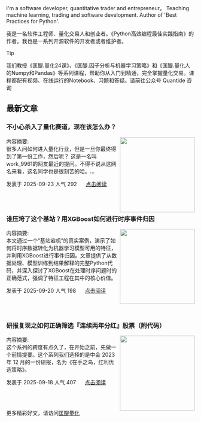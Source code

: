 I'm a software developer, quantitative trader and entrepreneur。 Teaching machine learning, trading and software development. Author of 'Best Practices for Python'. 

我是一名软件工程师、量化交易人和创业者。《Python高效编程最佳实践指南》的作者。我也是一系列开源软件的开发者或者维护者。
>[!tip]
>我们教授《匡醍.量化24课》、《匡醍.因子分析与机器学习策略》和《匡醍.量化人的Numpy和Pandas》等系列课程，帮助你从入门到精通，完全掌握量化交易。课程都配有视频、在线运行的Notebook、习题和答疑。请前往公众号 Quantide 咨询

## 最新文章

<div class="as-grid m-t-md">
<div class="card-columns">
    
<div>
<h3>不小心杀入了量化赛道，现在该怎么办？</h3>
<img src="https://images.jieyu.ai/images/hot/mybook/women-sweatshirt-indoor.jpg" style="height: 200px" align="right"/>
<p><span>内容摘要:<br></span>很多人问如何进入量化行业，但是一旦你最终得到了第一份工作，然后呢？ 这是一名叫 work_9961的网友最近的提问。不得不说从这网名来看，这名同学也是很刻苦的哈。...</p>

<p><span style="margin-right:20px">发表于 2025-09-23 人气 292 </span><span><a href="https://www.jieyu.ai/blog/posts/career&figure/break-into-quant-now-what/">点击阅读</a></span></p>

</div><!--end-article-->
<br/>
<br/>


<div>
<h3>谁压垮了这个基站？用XGBoost如何进行时序事件归因</h3>
<img src="https://cdn.jsdelivr.net/gh/zillionare/imgbed2@main/images/slidev/square/food/20.jpg" style="height: 200px" align="right"/>
<p><span>内容摘要:<br></span>本文通过一个“基站宕机”的真实案例，演示了如何将时序数据转化为机器学习模型可用的特征，并利用XGBoost进行事件归因。文章提供了从数据处理、模型训练到结果解释的完整Python代码，并深入探讨了XGBoost在处理时序问题时的正确范式，强调了特征工程在其中的核心价值。</p>

<p><span style="margin-right:20px">发表于 2025-09-20 人气 198 </span><span><a href="https://www.jieyu.ai/blog/posts/algo/谁压垮了这个基站/">点击阅读</a></span></p>

</div><!--end-article-->
<br/>
<br/>


<div>
<h3>研报复现之如何正确筛选『连续两年分红』股票（附代码）</h3>
<img src="https://cdn.jsdelivr.net/gh/zillionare/imgbed2@main/images/slidev/landscape/bakery/4.jpg" style="height: 200px" align="right"/>
<p><span>内容摘要:<br></span>这个系列的跨度有点久了，在开始之前，先做一个前情提要。这个系列我们选择的是中金 2023 年 12 月的一份研报，名为《在手之鸟，红利优选策略》。</p>

<p><span style="margin-right:20px">发表于 2025-09-18 人气 407 </span><span><a href="https://www.jieyu.ai/blog/posts/tools/moonshot/moonshot-is-all-you-need-4/">点击阅读</a></span></p>

</div><!--end-article-->
<br/>
<br/>

</div>
</div>

更多精彩好文，请访问[匡醍量化](https://www.jieyu.ai)

